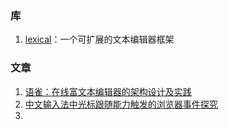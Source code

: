 ### 库

1. [lexical](https://lexical.dev/)：一个可扩展的文本编辑器框架

### 文章

1. [语雀：在线富文本编辑器的架构设计及实践](https://mp.weixin.qq.com/s?__biz=MzUxMzcxMzE5Ng==&mid=2247512265&idx=1&sn=548f13996a81ce39ada241ff9dba3674&chksm=f952058ace258c9c841abc20993cbb1446f9a78106b93a48171349374ab18a24d9b4f877c7a4#rd)
2. [中文输入法中光标跟随能力触发的浏览器事件探究](https://mp.weixin.qq.com/s?__biz=MjM5MTY2NTIyMA==&mid=2649000463&idx=1&sn=e8a48f316124389dc51cccc3f75cad7a&chksm=bea2372489d5be32467be7cb26b308ca3c4c67e1e62db56b7bfc12ce41d692fdc49d3c113684#rd)
3.
